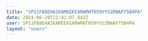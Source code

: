 ```yaml
---
title: "SP11FB8EHA1KAMEEKEARWRWT059YYSZRNAP75B4PA"
date: 2024-06-20T22:42:07.942Z
user: SP11FB8EHA1KAMEEKEARWRWT059YYSZRNAP75B4PA
layout: "users"
---
```

    